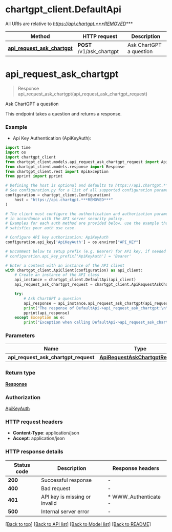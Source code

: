 # chartgpt_client.DefaultApi

All URIs are relative to *https://api.chartgpt.***REMOVED****

Method | HTTP request | Description
------------- | ------------- | -------------
[**api_request_ask_chartgpt**](DefaultApi.md#api_request_ask_chartgpt) | **POST** /v1/ask_chartgpt | Ask ChartGPT a question


# **api_request_ask_chartgpt**
> Response api_request_ask_chartgpt(api_request_ask_chartgpt_request)

Ask ChartGPT a question

This endpoint takes a question and returns a response.

### Example

* Api Key Authentication (ApiKeyAuth):
```python
import time
import os
import chartgpt_client
from chartgpt_client.models.api_request_ask_chartgpt_request import ApiRequestAskChartgptRequest
from chartgpt_client.models.response import Response
from chartgpt_client.rest import ApiException
from pprint import pprint

# Defining the host is optional and defaults to https://api.chartgpt.***REMOVED***
# See configuration.py for a list of all supported configuration parameters.
configuration = chartgpt_client.Configuration(
    host = "https://api.chartgpt.***REMOVED***"
)

# The client must configure the authentication and authorization parameters
# in accordance with the API server security policy.
# Examples for each auth method are provided below, use the example that
# satisfies your auth use case.

# Configure API key authorization: ApiKeyAuth
configuration.api_key['ApiKeyAuth'] = os.environ["API_KEY"]

# Uncomment below to setup prefix (e.g. Bearer) for API key, if needed
# configuration.api_key_prefix['ApiKeyAuth'] = 'Bearer'

# Enter a context with an instance of the API client
with chartgpt_client.ApiClient(configuration) as api_client:
    # Create an instance of the API class
    api_instance = chartgpt_client.DefaultApi(api_client)
    api_request_ask_chartgpt_request = chartgpt_client.ApiRequestAskChartgptRequest() # ApiRequestAskChartgptRequest | 

    try:
        # Ask ChartGPT a question
        api_response = api_instance.api_request_ask_chartgpt(api_request_ask_chartgpt_request)
        print("The response of DefaultApi->api_request_ask_chartgpt:\n")
        pprint(api_response)
    except Exception as e:
        print("Exception when calling DefaultApi->api_request_ask_chartgpt: %s\n" % e)
```



### Parameters

Name | Type | Description  | Notes
------------- | ------------- | ------------- | -------------
 **api_request_ask_chartgpt_request** | [**ApiRequestAskChartgptRequest**](ApiRequestAskChartgptRequest.md)|  | 

### Return type

[**Response**](Response.md)

### Authorization

[ApiKeyAuth](../README.md#ApiKeyAuth)

### HTTP request headers

 - **Content-Type**: application/json
 - **Accept**: application/json

### HTTP response details
| Status code | Description | Response headers |
|-------------|-------------|------------------|
**200** | Successful response |  -  |
**400** | Bad request |  -  |
**401** | API key is missing or invalid |  * WWW_Authenticate -  <br>  |
**500** | Internal server error |  -  |

[[Back to top]](#) [[Back to API list]](../README.md#documentation-for-api-endpoints) [[Back to Model list]](../README.md#documentation-for-models) [[Back to README]](../README.md)

